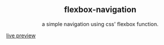 <h2 align="center">flexbox-navigation</h2>
<p align="center">a simple navigation using css' flexbox function.</p>
<a href="https://google.com" target="_blank" align="center">live preview<a>
